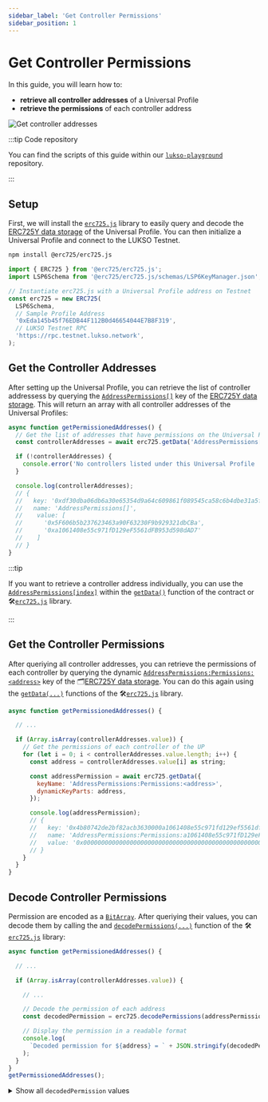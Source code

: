 ```yaml
---
sidebar_label: 'Get Controller Permissions'
sidebar_position: 1
---
```


# Get Controller Permissions

In this guide, you will learn how to:

- **retrieve all controller addresses** of a Universal Profile
- **retrieve the permissions** of each controller address

![Get controller addresses](/img/standards/lsp6/lsp6-address-permissions-array.jpeg)

:::tip Code repository

You can find the scripts of this guide within our [`lukso-playground`](https://github.com/lukso-network/lukso-playground) repository.

:::

## Setup

First, we will install the [`erc725.js`](../../tools/erc725js/getting-started.md) library to easily query and decode the [ERC725Y data storage](../../standards/lsp-background/erc725.md#erc725y-generic-data-keyvalue-store) of the Universal Profile. You can then initialize a Universal Profile and connect to the LUKSO Testnet.

```bash
npm install @erc725/erc725.js
```

```js
import { ERC725 } from '@erc725/erc725.js';
import LSP6Schema from '@erc725/erc725.js/schemas/LSP6KeyManager.json';

// Instantiate erc725.js with a Universal Profile address on Testnet
const erc725 = new ERC725(
  LSP6Schema,
  // Sample Profile Address
  '0xEda145b45f76EDB44F112B0d46654044E7B8F319',
  // LUKSO Testnet RPC
  'https://rpc.testnet.lukso.network',
);
```

## Get the Controller Addresses

After setting up the Universal Profile, you can retrieve the list of controller addressess by querying the [`AddressPermissions[]`](../../standards/universal-profile/lsp6-key-manager.md#retrieving-addresses-with-permissions) key of the [ERC725Y data storage](../../standards/lsp-background/erc725.md#erc725y-generic-data-keyvalue-store). This will return an array with all controller addresses of the Universal Profiles:

```js
async function getPermissionedAddresses() {
  // Get the list of addresses that have permissions on the Universal Profile
  const controllerAddresses = await erc725.getData('AddressPermissions[]');

  if (!controllerAddresses) {
    console.error('No controllers listed under this Universal Profile ');
  }

  console.log(controllerAddresses);
  // {
  //   key: '0xdf30dba06db6a30e65354d9a64c609861f089545ca58c6b4dbe31a5f338cb0e3',
  //   name: 'AddressPermissions[]',
  //    value: [
  //      '0x5F606b5b237623463a90F63230F9b929321dbCBa',
  //      '0xa1061408e55c971fD129eF5561dFB953d598dAD7'
  //    ]
  // }
}
```

:::tip

If you want to retrieve a controller address individually, you can use the [`AddressPermissions[index]`](/standards/universal-profile/lsp6-key-manager/#permissions) within the [`getData()`](../../tools/erc725js/methods/#getdata) function of the contract or 🛠️[`erc725.js`](../../tools/erc725js/getting-started.md) library.

:::

## Get the Controller Permissions

After queriying all controller addresses, you can retrieve the permissions of each controller by querying the dynamic [`AddressPermissions:Permissions:<address>`](../../standards/universal-profile/lsp6-key-manager.md#retrieving-addresses-with-permissions) key of the 🗂️[ERC725Y data storage](../../standards/lsp-background/erc725.md#erc725y-generic-data-keyvalue-store). You can do this again using the [`getData(...)`](../../tools/erc725js/methods#getdata) functions of the 🛠️[`erc725.js`](../../tools/erc725js/getting-started.md) library.

```js
async function getPermissionedAddresses() {

  // ...

  if (Array.isArray(controllerAddresses.value)) {
    // Get the permissions of each controller of the UP
    for (let i = 0; i < controllerAddresses.value.length; i++) {
      const address = controllerAddresses.value[i] as string;

      const addressPermission = await erc725.getData({
        keyName: 'AddressPermissions:Permissions:<address>',
        dynamicKeyParts: address,
      });

      console.log(addressPermission);
      // {
      //   key: '0x4b80742de2bf82acb3630000a1061408e55c971fd129ef5561dfb953d598dad7',
      //   name: 'AddressPermissions:Permissions:a1061408e55c971fD129eF5561dFB953d598dAD7',
      //   value: '0x0000000000000000000000000000000000000000000000000000000000000008'
      // }
    }
  }
}
```

## Decode Controller Permissions

Permission are encoded as a [`BitArray`](https://github.com/lukso-network/LIPs/blob/main/LSPs/LSP-2-ERC725YJSONSchema.md#BitArray). After queriying their values, you can decode them by calling the and [`decodePermissions(...)`](../../tools/erc725js/methods#decodepermissions) function of the 🛠️[`erc725.js`](../../tools/erc725js/getting-started.md) library:

```js
async function getPermissionedAddresses() {

  // ...

  if (Array.isArray(controllerAddresses.value)) {

    // ...

    // Decode the permission of each address
    const decodedPermission = erc725.decodePermissions(addressPermission.value as string);

    // Display the permission in a readable format
    console.log(
      `Decoded permission for ${address} = ` + JSON.stringify(decodedPermission, null, 2),
    );
  }
}
getPermissionedAddresses();
```

<details>
    <summary>Show all <code>decodedPermission</code> values</summary>

```text
Decoded permission for 0x5F606b5b237623463a90F63230F9b929321dbCBa = {
  "CHANGEOWNER": true,
  "ADDCONTROLLER": true,
  "EDITPERMISSIONS": true,
  "ADDEXTENSIONS": true,
  "CHANGEEXTENSIONS": true,
  "ADDUNIVERSALRECEIVERDELEGATE": true,
  "CHANGEUNIVERSALRECEIVERDELEGATE": true,
  "REENTRANCY": false,
  "SUPER_TRANSFERVALUE": true,
  "TRANSFERVALUE": true,
  "SUPER_CALL": true,
  "CALL": true,
  "SUPER_STATICCALL": true,
  "STATICCALL": true,
  "SUPER_DELEGATECALL": false,
  "DELEGATECALL": false,
  "DEPLOY": true,
  "SUPER_SETDATA": true,
  "SETDATA": true,
  "ENCRYPT": true,
  "DECRYPT": true,
  "SIGN": true,
}
```

</details>
